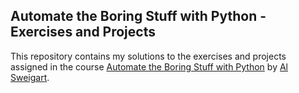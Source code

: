 ## Automate the Boring Stuff with Python - Exercises and Projects
This repository contains my solutions to the exercises and projects assigned in the course [Automate the Boring Stuff with Python](https://automatetheboringstuff.com/) by [Al Sweigart](http://alsweigart.com/).